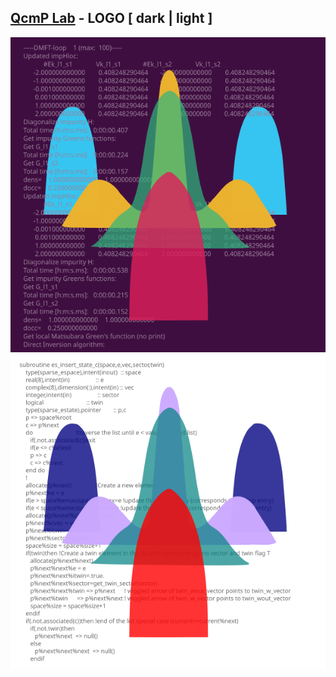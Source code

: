 ## [QcmP Lab](https://github.com/QcmPlab) - LOGO  [ dark | light ]

![dark-logo](dark.svg) ![light-logo](light.svg)
